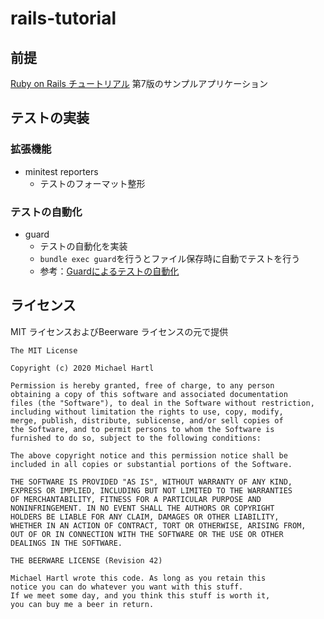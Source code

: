 # rails-tutorial

## 前提
[Ruby on Rails チュートリアル](https://railstutorial.jp/chapters/rails_flavored_ruby?version=7.0#cha-rails_flavored_ruby) 第7版のサンプルアプリケーション

## テストの実装
### 拡張機能
- minitest reporters
  - テストのフォーマット整形

### テストの自動化
- guard
  - テストの自動化を実装
  - `bundle exec guard`を行うとファイル保存時に自動でテストを行う
  - 参考：[Guardによるテストの自動化](https://railstutorial.jp/chapters/static_pages?version=7.0#sec-guard)
  

## ライセンス
MIT ライセンスおよびBeerware ライセンスの元で提供

```
The MIT License

Copyright (c) 2020 Michael Hartl

Permission is hereby granted, free of charge, to any person
obtaining a copy of this software and associated documentation
files (the "Software"), to deal in the Software without restriction,
including without limitation the rights to use, copy, modify,
merge, publish, distribute, sublicense, and/or sell copies of
the Software, and to permit persons to whom the Software is
furnished to do so, subject to the following conditions:

The above copyright notice and this permission notice shall be
included in all copies or substantial portions of the Software.

THE SOFTWARE IS PROVIDED "AS IS", WITHOUT WARRANTY OF ANY KIND,
EXPRESS OR IMPLIED, INCLUDING BUT NOT LIMITED TO THE WARRANTIES
OF MERCHANTABILITY, FITNESS FOR A PARTICULAR PURPOSE AND
NONINFRINGEMENT. IN NO EVENT SHALL THE AUTHORS OR COPYRIGHT
HOLDERS BE LIABLE FOR ANY CLAIM, DAMAGES OR OTHER LIABILITY,
WHETHER IN AN ACTION OF CONTRACT, TORT OR OTHERWISE, ARISING FROM,
OUT OF OR IN CONNECTION WITH THE SOFTWARE OR THE USE OR OTHER
DEALINGS IN THE SOFTWARE.
```

```
THE BEERWARE LICENSE (Revision 42)

Michael Hartl wrote this code. As long as you retain this
notice you can do whatever you want with this stuff.
If we meet some day, and you think this stuff is worth it,
you can buy me a beer in return.
```



